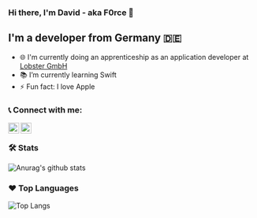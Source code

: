 ### Hi there, I'm David - aka F0rce 👋

## I'm a developer from Germany 🇩🇪
- 🌐 I'm currently doing an apprenticeship as an application developer at [Lobster GmbH][lobster]
- 📚 I’m currently learning Swift
- ⚡️ Fun fact: I love Apple

### 📞 Connect with me:

[<img align="left" alt="F0rce | LinkedIn" width="22px" src="https://cdn.jsdelivr.net/npm/simple-icons@3.11.0/icons/linkedin.svg" />][linkedin]
[<img align="left" alt="F0rce | E-Mail" width="22px" src="https://cdn.jsdelivr.net/npm/simple-icons@3.4.0/icons/mail-dot-ru.svg" />][email]
<br>

### 🛠 Stats
![Anurag's github stats](https://github-readme-stats.vercel.app/api?username=F0rce&show_icons=true&theme=dark&count_private=true)

### ❤ Top Languages 
![Top Langs](https://github-readme-stats.vercel.app/api/top-langs/?username=F0rce&layout=compact)


[linkedin]: https://linkedin.com/in/daviddodlek
[email]: mailto:david@dodlek.com
[lobster]: https://www.lobster-world.com/
